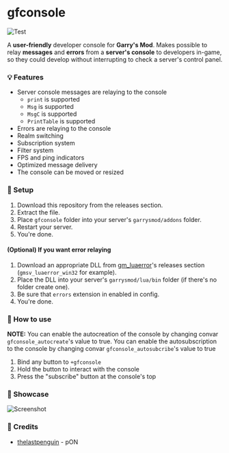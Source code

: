 # gfconsole
![Test](https://img.shields.io/github/license/tochnonement/gfconsole)

A **user-friendly** developer console for **Garry's Mod**. 
Makes possible to relay **messages** and **errors** from a **server's console** to developers in-game, so they could develop without interrupting to check a server's control panel.

### 💡 Features
- Server console messages are relaying to the console
  - `print` is supported
  - `Msg` is supported
  - `MsgC` is supported
  - `PrintTable` is supported
- Errors are relaying to the console
- Realm switching
- Subscription system
- Filter system
- FPS and ping indicators
- Optimized message delivery
- The console can be moved or resized

### 🔨 Setup
1. Download this repository from the releases section.
2. Extract the file.
3. Place `gfconsole` folder into your server's `garrysmod/addons` folder.
4. Restart your server.
5. You're done.

#### (Optional) If you want error relaying
1. Download an appropriate DLL from [gm_luaerror](https://github.com/danielga/gm_luaerror)'s releases section (`gmsv_luaerror_win32` for example).
2. Place the DLL into your server's `garrysmod/lua/bin` folder (if there's no folder create one).
3. Be sure that `errors` extension in enabled in config.
4. You're done.

### 🤔 How to use
**NOTE:**
You can enable the autocreation of the console by changing convar `gfconsole_autocreate`'s value to true.
You can enable the autosubscription to the console by changing convar `gfconsole_autosubcribe`'s value to true

1. Bind any button to `+gfconsole`
2. Hold the button to interact with the console
3. Press the "subscribe" button at the console's top

### 👀 Showcase
![Screenshot](https://i.imgur.com/JPlJnmT.png)

### 🔗 Credits
- [thelastpenguin](https://github.com/thelastpenguin) - pON
